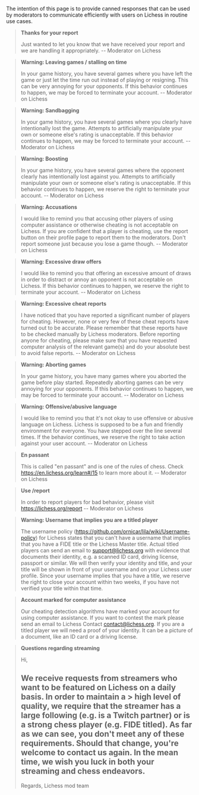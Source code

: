 The intention of this page is to provide canned responses that can be used by moderators to communicate efficiently with users on Lichess in routine use cases.

> **Thanks for your report**
>
> Just wanted to let you know that we have received your report and we are handling it appropriately. -- Moderator on Lichess

> **Warning: Leaving games / stalling on time**
>
> In your game history, you have several games where you have left the game or just let the time run out instead of playing or resigning. This can be very annoying for your opponents. If this behavior continues to happen, we may be forced to terminate your account. -- Moderator on Lichess

> **Warning: Sandbagging**
> 
> In your game history, you have several games where you clearly have intentionally lost the game. Attempts to artificially manipulate your own or someone else's rating is unacceptable. If this behavior continues to happen, we may be forced to terminate your account. -- Moderator on Lichess

> **Warning: Boosting**
> 
> In your game history, you have several games where the opponent clearly has intentionally lost against you. Attempts to artificially manipulate your own or someone else's rating is unacceptable. If this behavior continues to happen, we reserve the right to terminate your account. -- Moderator on Lichess

> **Warning: Accusations**
>
> I would like to remind you that accusing other players of using computer assistance or otherwise cheating is not acceptable on Lichess. If you are confident that a player is cheating, use the report button on their profile page to report them to the moderators. Don't report someone just because you lose a game though. -- Moderator on Lichess

> **Warning: Excessive draw offers**
>
> I would like to remind you that offering an excessive amount of draws in order to distract or annoy an opponent is not acceptable on Lichess. If this behavior continues to happen, we reserve the right to terminate your account. -- Moderator on Lichess

> **Warning: Excessive cheat reports**
> 
> I have noticed that you have reported a significant number of players for cheating. However, none or very few of these cheat reports have turned out to be accurate. Please remember that these reports have to be checked manually by Lichess moderators. Before reporting anyone for cheating, please make sure that you have requested computer analysis of the relevant game(s) and do your absolute best to avoid false reports. -- Moderator on Lichess

> **Warning: Aborting games**
>
> In your game history, you have many games where you aborted the game before play started. Repeatedly aborting games can be very annoying for your opponents. If this behavior continues to happen, we may be forced to terminate your account. -- Moderator on Lichess

> **Warning: Offensive/abusive language**
>
> I would like to remind you that it's not okay to use offensive or abusive language on Lichess. Lichess is supposed to be a fun and friendly environment for everyone. You have stepped over the line several times. If the behavior continues, we reserve the right to take action against your user account. -- Moderator on Lichess

> **En passant**
>
> This is called "en passant" and is one of the rules of chess. Check https://en.lichess.org/learn#/15 to learn more about it. -- Moderator on Lichess

> **Use /report**
>
> In order to report players for bad behavior, please visit https://lichess.org/report -- Moderator on Lichess

> **Warning: Username that implies you are a titled player**
>
> The username policy (https://github.com/ornicar/lila/wiki/Username-policy) for Lichess states that you can't have a username that implies that you have a FIDE title or the Lichess Master title. Actual titled players can send an email to support@lichess.org with evidence that documents their identity, e.g. a scanned ID card, driving license, passport or similar. We will then verify your identity and title, and your title will be shown in front of your username and on your Lichess user profile. Since your username implies that you have a title, we reserve the right to close your account within two weeks, if you have not verified your title within that time.

> **Account marked for computer assistance**
>
> Our cheating detection algorithms have marked your account for using computer assistance. If you want to contest the mark please send an email to Lichess Contact <contact@lichess.org>. If you are a titled player we will need a proof of your identity. It can be a picture of a document, like an ID card or a driving license.

> **Questions regarding streaming**
>
> Hi,
>
> We receive requests from streamers who want to be featured on Lichess on a daily basis. In order to maintain a   > high level of quality, we require that the streamer has a large following (e.g. is a Twitch partner) or is a
> strong chess player (e.g. FIDE titled). As far as we can see, you don't meet any of these requirements. Should 
> that change, you're welcome to contact us again. In the mean time, we wish you luck in both your streaming and 
> chess endeavors.
> -- 
> Regards,
> Lichess mod team